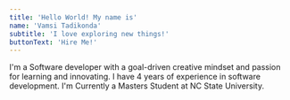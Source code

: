 ```yaml
---
title: 'Hello World! My name is'
name: 'Vamsi Tadikonda'
subtitle: 'I love exploring new things!'
buttonText: 'Hire Me!'
---
```


I'm a Software developer with a goal-driven creative mindset and passion for learning and innovating. I have 4 years of experience in software development. I'm Currently a Masters Student at NC State University.